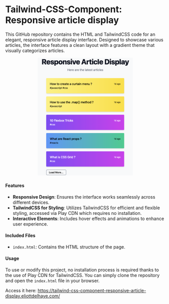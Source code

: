 # Tailwind-CSS-Component: Responsive article display

This GitHub repository contains the HTML and TailwindCSS code for an elegant, responsive article display interface. 
Designed to showcase various articles, the interface features a clean layout with a gradient theme that visually categorizes articles.

<div align="center">
  <img src="Capture_Interface.png" width="300" alt="Capture image interface">
</div>

#### Features
- **Responsive Design**: Ensures the interface works seamlessly across different devices.
- **TailwindCSS for Styling**: Utilizes TailwindCSS for efficient and flexible styling, accessed via Play CDN which requires no installation.
- **Interactive Elements**: Includes hover effects and animations to enhance user experience.

#### Included Files
- `index.html`: Contains the HTML structure of the page.

#### Usage
To use or modify this project, no installation process is required thanks to the use of Play CDN for TailwindCSS. You can simply clone the repository and open the `index.html` file in your browser.

Access it here: https://tailwind-css-component-responsive-article-display.eliottdelhaye.com/
